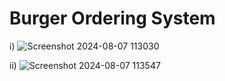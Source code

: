 # Burger Ordering System
 
i) ![Screenshot 2024-08-07 113030](https://github.com/user-attachments/assets/e19b4f5a-e257-4082-84d2-d02d8c29cf9e)

ii) ![Screenshot 2024-08-07 113547](https://github.com/user-attachments/assets/eef627f6-5fbf-45d7-bd7a-76f9e94f1d2d)

